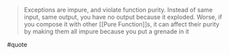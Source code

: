 > Exceptions are impure, and violate function purity. Instead of same input, same output, you have no output because it exploded. Worse, if you compose it with other [[Pure Function]]s, it can affect their purity by making them all impure because you put a grenade in it

#quote
